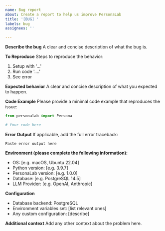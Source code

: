 ```yaml
---
name: Bug report
about: Create a report to help us improve PersonaLab
title: '[BUG] '
labels: bug
assignees: ''

---
```


**Describe the bug**
A clear and concise description of what the bug is.

**To Reproduce**
Steps to reproduce the behavior:
1. Setup with '...'
2. Run code '....'
3. See error

**Expected behavior**
A clear and concise description of what you expected to happen.

**Code Example**
Please provide a minimal code example that reproduces the issue:

```python
from personalab import Persona

# Your code here
```

**Error Output**
If applicable, add the full error traceback:

```
Paste error output here
```

**Environment (please complete the following information):**
 - OS: [e.g. macOS, Ubuntu 22.04]
 - Python version: [e.g. 3.9.7]
 - PersonaLab version: [e.g. 1.0.0]
 - Database: [e.g. PostgreSQL 14.5]
 - LLM Provider: [e.g. OpenAI, Anthropic]

**Configuration**
- Database backend: PostgreSQL
- Environment variables set: [list relevant ones]
- Any custom configuration: [describe]

**Additional context**
Add any other context about the problem here. 